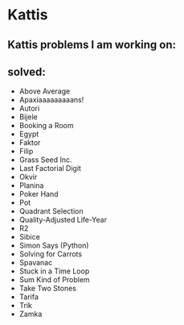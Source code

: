 # Kattis
Kattis problems I am working on:
-
solved:
-
- Above Average
- Apaxiaaaaaaaaans!
- Autori
- Bijele
- Booking a Room
- Egypt
- Faktor
- Filip
- Grass Seed Inc.
- Last Factorial Digit
- Okvir
- Planina
- Poker Hand
- Pot
- Quadrant Selection
- Quality-Adjusted Life-Year
- R2
- Sibice
- Simon Says (Python)
- Solving for Carrots
- Spavanac
- Stuck in a Time Loop
- Sum Kind of Problem
- Take Two Stones
- Tarifa
- Trik
- Zamka